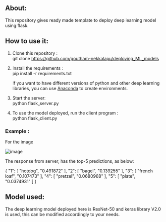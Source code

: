 

## About:
This repository gives ready made template to deploy deep learning model using flask. 

## How to use it:
1. Clone this repository : <br>
   git clone https://github.com/goutham-nekkalapu/deploying_ML_models

2. Install the requirements : <br>
   pip install -r requirements.txt 
      
    If you want to have different versions of python and other deep learning libraries, you can use [Anaconda](https://anaconda.org/anaconda/python) to create environments.

3. Start the server: <br>
python flask_server.py

4. To use the model deployed, run the client program : <br>
python flask_client.py

### Example :
For the image 


![image](http://farm3.static.flickr.com/2500/4038251210_1060c180b0.jpg)

The response from server, has the top-5 predictions, as below:

{
  "1": [
    "hotdog", 
    "0.491872"
  ], 
  "2": [
    "bagel", 
    "0.139255"
  ], 
  "3": [
    "french loaf", 
    "0.107473"
  ], 
  "4": [
    "pretzel", 
    "0.0680968"
  ], 
  "5": [
    "plate", 
    "0.0374931"
  ]
}



## Model used:
The deep learning model deployed here is ResNet-50 and keras library V2.0 is used, this can be modified accordingly to your needs.
